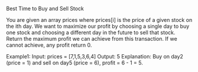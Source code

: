 Best Time to Buy and Sell Stock

You are given an array prices where prices[i] is the price of a given stock on the ith day.
We want to maximize our profit by choosing a single day to buy one stock and choosing a different day in the future to sell that stock.
Return the maximum profit we can achieve from this transaction. If we cannot achieve, any profit return 0.

Example1:
Input: prices = [7,1,5,3,6,4]
Output: 5
Explanation: Buy on day2 (price = 1) and sell on day5 (price = 6), 
profit  = 6 - 1 = 5.
